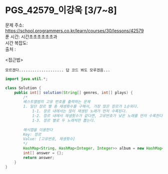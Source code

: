 # PGS_42579_이강욱 [3/7~8] </br>
문제 주소: https://school.programmers.co.kr/learn/courses/30/lessons/42579 </br>
푼 시간: 시간초초초초초초과 </br>
시간 복잡도: </br>
출처 : 

<접근법>
```
모르겠다.................... 답 코드 봐도 모루겠음...
```


```java
import java.util.*;

class Solution {
    public int[] solution(String[] genres, int[] plays) {
        /*
        베스트앨범의 고유 번호를 출력하는 문제
        1. 일단 장르 별 총 재생횟수를 구해서, 가장 많은 장르가 1순위다.
            1-1. 장르 내에서는 많이 재생된 노래가 먼저 수록된다.
            1-2. 장르 내에서 재생횟수가 같다면, 고유번호가 낮은 노래를 먼저 수록한다.
            1-3. 장르 별로 두 노래씩만 뽑는다.
            
        해시맵을 이용한다
        Key: 장르
        Value: [고유번호, 재생횟수]
        */
        HashMap<String, HashMap<Integer, Integer>> album = new HashMap<>();
        int[] answer = {};
        return answer;
    }
}
```
